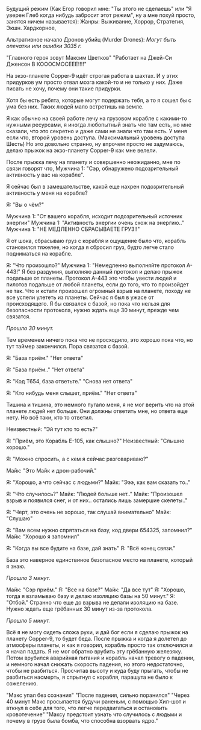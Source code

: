 Будущий режим (Как Егор говорил мне: "Ты этого не сделаешь" или "Я уверен Глеб когда нибудь забросит этот режим", ну а мне похуй просто, занятся ничем называется):
Жанры: Выживание, Хоррор, Стратегия, Экшн.
Хардкорное, 

Альтративное начало Дронов убийц (Murder Drones):
*Могут быть опечатки или ошибки*
*3035 г.*

"Главного героя зовут Максим Цветков"
"Работает на Джей-Си Дженсон В КОООСМОСЕЕЕ!!!!"

На экзо-планете Copper-9 идёт строгая работа в шахтах.
И у этих придурков ум просто отвал мозга какой-то и не только у них.
Даже писать не хочу, почему они такие придурки.

Хотя бы есть ребята, которые могут подержать тебя, а то я сошел бы с ума без них.
Таких людей мало встретишь на земле.

Я как обычно на своей работе лечу на грузовом корабле с какими-то нужными ресурсами, я иногда любопытный знать что там есть, но мне сказали, что это секретно и даже сами не знали что там есть.
У меня если что, второй уровень доступа. (Максимальный уровень доступа Шесть)
Но это довольно странно, ну впрочем просто не задумаюсь, делаю прыжок на экзо-планету Copper-9 как мне велели.

После прыжка лечу на планету и совершенно неожиданно, мне по связи говорят что,
Мужчина 1: "Сэр, обнаружено подозрительный активность у вас на корабле".

Я сейчас был в замешательстве, какой еще нахрен подозрительный активность у меня на корабле?

Я: "Вы о чём?"

Мужчина 1: "От вашего корабля, исходит подозрительный источник энергии"
Мужчина 1: "Активность энергии очень схож на энергию.."
Мужчина 1: "НЕ МЕДЛЕННО СБРАСЫВАЕТЕ ГРУЗ!!"

Я от шока, сбрасываю груз с корабля и ощущение было что, корабль становился тяжелее, но когда я сбросил груз, будто легче стало подниматься на корабле.

Я: "Что произошло?"
Мужчина 1: "Немедленно выполняйте протокол A-443!"
Я без раздумия, выполняю данный протокол и делаю прыжок подальше от планеты.
Протокол А-443 это чтобы увести людей и пилотов подальше от любой планеты, если до того, что то произойдет не так.
Что и кстати произошел огромный взрыв на планете, походу не все успели улететь из планеты.
Сейчас я был в ужасе от происходящего.
Я бы связался с базой, но пока что нельзя для безопасности протокола, нужно ждать еще 30 минут, прежде чем связатся.

*Прошло 30 минут.*

Тем временем ничего пока что не просходило, это хорошо пока что, но тут таймер закончился.
Пора связатся с базой.

Я: "База приём."
"Нет ответа"

Я: "База приём.."
"Нет ответа"

Я: "Код T654, база ответьте."
"Снова нет ответа"

Я: "Кто нибудь меня слышет, приём."
"Нет ответа"

Тишина и тишина, это немного пугало меня, я не мог верить что на этой планете людей нет больше.
Они должны ответить мне, но ответа еще нету.
Но всё таки, кто то ответил.

Неизвестный: "Эй тут кто то есть?"

Я: "Приём, это Корабль E-105, как слышно?"
Неизвестный: "Слышно хорошо."

Я: "Можно спросить, а с кем я сейчас разговариваю?"

Майк: "Это Майк и дрон-рабочий."

Я: "Хорошо, а что сейчас с людьми?"
Майк: "Эээ, как вам сказать то.."

Я: "Что случилось?"
Майк: "Людей больше нет.."
Майк: "Произошел взрыв и появился снег, и от них.. остались лишь замершие скелеты.."

Я: "Черт, это очень не хорошо, так слушай внимательно"
Майк: "Слушаю"

Я: "Вам всем нужно спрятаться на базу, код двери 654325, запомнил?"
Майк: "Хорошо я запомнил"

Я: "Когда вы все будите на базе, дай знать"
Я: "Всё конец связи."

База это наверное единствиное безопасное место на планете, который я знаю.

*Прошло 3 минут.*

Майк: "Сэр приём."
Я: "Все на базе?"
Майк: "Да все тут"
Я: "Хорошо, тогда я взламываю базу и делаю изоляцию базы на 50 минут."
Я: "Отбой."
Странно что еще до взрыва не делали изоляцию на базе.
Нужно ждать еще грёбанных 30 минут из-за протокола.

*Прошло 5 минут.*

Всё я не могу сидеть сложа руки, и дай бог если я сделаю прыжок на планету Copper-9, то будет беда.
После прыжка и когда я долетел до атмосферы планеты, и как я говорил, корабль просто так отключился и я начал падать.
Я не мог обратно врубить эту грёбанную железяку.
Потом врубился аварийная питания и корабль начал тревогу о падении, и немного начал снижать скорость падения, но этого недостаточно, чтобы не разбиться.
Просчитав высоту и куда буду прыгать, чтобы не разбиться насмерть, я спрыгнул с корабля, парашута не было к сожелению.

"Макс упал без сознания"
"После падения, сильно поранился"
"Через 40 минут Макс просыпается будучи раненым, с помощью Хил-шот и вткнул в себе для того, что легче передвигаться и остановить кровотечение"
"Максу предстоит узнать что случилось с людьми и почему в грузе была бомба, что способна взорвать ядро."

